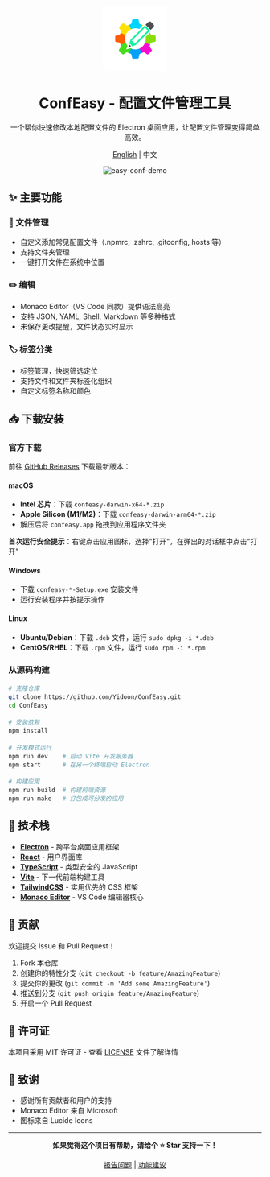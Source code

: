 <div align="center">
  <img src="public/logo.png" alt="ConfEasy Logo" width="128" height="128">
  
# ConfEasy - 配置文件管理工具

一个帮你快速修改本地配置文件的 Electron 桌面应用，让配置文件管理变得简单高效。

[English](./README-EN.md) | 中文

<img width="1207" height="741" alt="easy-conf-demo" src="https://github.com/user-attachments/assets/14b5dada-2343-4be2-af20-d276747f4cb8" />


</div>

## ✨ 主要功能

### 📁 文件管理

- 自定义添加常见配置文件（.npmrc, .zshrc, .gitconfig, hosts 等）
- 支持文件夹管理
- 一键打开文件在系统中位置

### ✏️ 编辑

- Monaco Editor（VS Code 同款）提供语法高亮
- 支持 JSON, YAML, Shell, Markdown 等多种格式
- 未保存更改提醒，文件状态实时显示

### 🏷️ 标签分类

- 标签管理，快速筛选定位
- 支持文件和文件夹标签化组织
- 自定义标签名称和颜色

## 📥 下载安装

### 官方下载

前往 [GitHub Releases](https://github.com/Yidoon/ConfEasy/releases) 下载最新版本：

#### macOS

- **Intel 芯片**：下载 `confeasy-darwin-x64-*.zip`
- **Apple Silicon (M1/M2)**：下载 `confeasy-darwin-arm64-*.zip`
- 解压后将 `confeasy.app` 拖拽到应用程序文件夹

**首次运行安全提示**：右键点击应用图标，选择"打开"，在弹出的对话框中点击"打开"

#### Windows

- 下载 `confeasy-*-Setup.exe` 安装文件
- 运行安装程序并按提示操作

#### Linux

- **Ubuntu/Debian**：下载 `.deb` 文件，运行 `sudo dpkg -i *.deb`
- **CentOS/RHEL**：下载 `.rpm` 文件，运行 `sudo rpm -i *.rpm`

### 从源码构建

```bash
# 克隆仓库
git clone https://github.com/Yidoon/ConfEasy.git
cd ConfEasy

# 安装依赖
npm install

# 开发模式运行
npm run dev    # 启动 Vite 开发服务器
npm start      # 在另一个终端启动 Electron

# 构建应用
npm run build  # 构建前端资源
npm run make   # 打包成可分发的应用
```

## 🚀 技术栈

- **[Electron](https://www.electronjs.org/)** - 跨平台桌面应用框架
- **[React](https://react.dev/)** - 用户界面库
- **[TypeScript](https://www.typescriptlang.org/)** - 类型安全的 JavaScript
- **[Vite](https://vitejs.dev/)** - 下一代前端构建工具
- **[TailwindCSS](https://tailwindcss.com/)** - 实用优先的 CSS 框架
- **[Monaco Editor](https://microsoft.github.io/monaco-editor/)** - VS Code 编辑器核心

## 🤝 贡献

欢迎提交 Issue 和 Pull Request！

1. Fork 本仓库
2. 创建你的特性分支 (`git checkout -b feature/AmazingFeature`)
3. 提交你的更改 (`git commit -m 'Add some AmazingFeature'`)
4. 推送到分支 (`git push origin feature/AmazingFeature`)
5. 开启一个 Pull Request

## 📝 许可证

本项目采用 MIT 许可证 - 查看 [LICENSE](LICENSE) 文件了解详情

## 🙏 致谢

- 感谢所有贡献者和用户的支持
- Monaco Editor 来自 Microsoft
- 图标来自 Lucide Icons

---

<div align="center">
  
**如果觉得这个项目有帮助，请给个 ⭐ Star 支持一下！**

[报告问题](https://github.com/Yidoon/ConfEasy/issues) | [功能建议](https://github.com/Yidoon/ConfEasy/issues/new)

</div>

